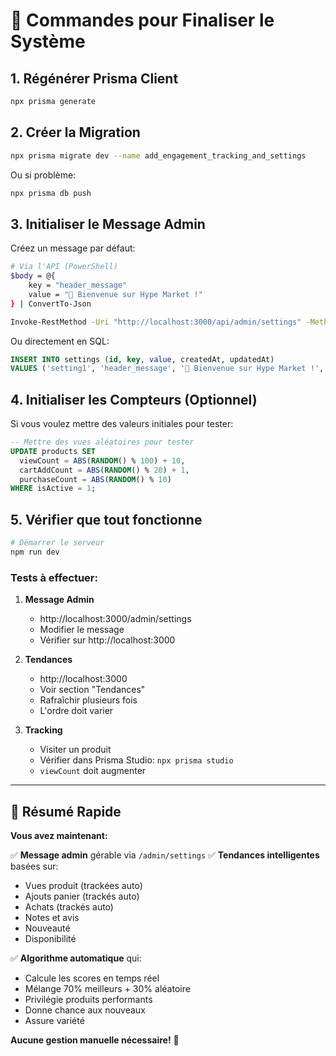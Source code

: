 # 🚀 Commandes pour Finaliser le Système

## 1. Régénérer Prisma Client

```bash
npx prisma generate
```

## 2. Créer la Migration

```bash
npx prisma migrate dev --name add_engagement_tracking_and_settings
```

Ou si problème:

```bash
npx prisma db push
```

## 3. Initialiser le Message Admin

Créez un message par défaut:

```bash
# Via l'API (PowerShell)
$body = @{
    key = "header_message"
    value = "🎉 Bienvenue sur Hype Market !"
} | ConvertTo-Json

Invoke-RestMethod -Uri "http://localhost:3000/api/admin/settings" -Method POST -Body $body -ContentType "application/json"
```

Ou directement en SQL:

```sql
INSERT INTO settings (id, key, value, createdAt, updatedAt) 
VALUES ('setting1', 'header_message', '🎉 Bienvenue sur Hype Market !', datetime('now'), datetime('now'));
```

## 4. Initialiser les Compteurs (Optionnel)

Si vous voulez mettre des valeurs initiales pour tester:

```sql
-- Mettre des vues aléatoires pour tester
UPDATE products SET 
  viewCount = ABS(RANDOM() % 100) + 10,
  cartAddCount = ABS(RANDOM() % 20) + 1,
  purchaseCount = ABS(RANDOM() % 10)
WHERE isActive = 1;
```

## 5. Vérifier que tout fonctionne

```bash
# Démarrer le serveur
npm run dev
```

### Tests à effectuer:

1. **Message Admin**
   - http://localhost:3000/admin/settings
   - Modifier le message
   - Vérifier sur http://localhost:3000

2. **Tendances**
   - http://localhost:3000
   - Voir section "Tendances"
   - Rafraîchir plusieurs fois
   - L'ordre doit varier

3. **Tracking**
   - Visiter un produit
   - Vérifier dans Prisma Studio: `npx prisma studio`
   - `viewCount` doit augmenter

---

## 🎯 Résumé Rapide

**Vous avez maintenant:**

✅ **Message admin** gérable via `/admin/settings`
✅ **Tendances intelligentes** basées sur:
  - Vues produit (trackées auto)
  - Ajouts panier (trackés auto)
  - Achats (trackés auto)
  - Notes et avis
  - Nouveauté
  - Disponibilité

✅ **Algorithme automatique** qui:
  - Calcule les scores en temps réel
  - Mélange 70% meilleurs + 30% aléatoire
  - Privilégie produits performants
  - Donne chance aux nouveaux
  - Assure variété

**Aucune gestion manuelle nécessaire!** 🎉
